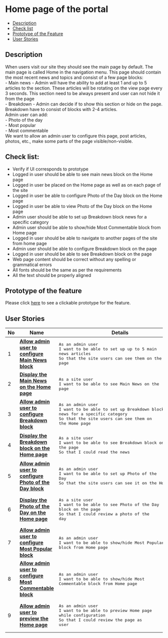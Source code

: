# Home page of the portal

- [Description](#description)
- [Check list](#check-list)
- [Prototype of the Feature](#prototype-of-the-feature)
- [User Stories](#user-stories)

## Description

When users visit our site they should see the main page by default. The main page is called Home in the navigation menu. This page should contain the most recent news and topics and consist of a few page blocks:<br>
    - Main news - Admin will have the ability to add at least 1 and up to 5 articles to the section. These articles will be rotating on the view page every 3 seconds. This section need to be always present and user can not hide it from the page<br>
    - Breakdown - Admin can decide if to show this section or hide on the page. Breakdown have to consist of blocks with 2-4 articles.<br>
	Admin user can add:<br>
    - Photo of the day<br>
    - Most popular<br>
	- Most commentable<br>
We want to allow an admin user to configure this page, post articles, photos, etc., make some parts of the page visible/non-visible.

## Check list:

  - Verify if UI corresponds to prototype
  - Logged in user should be able to see main news block on the Home page
  - Logged in user be placed on the Home page as well as on each page of the site
  - Logged in user be able to configure Photo of the Day block on the Home page
  - Logged in user be able to view Photo of the Day block on the Home page
  - Admin user should be able to set up Breakdown block news for a specific category
  - Admin user should be able to show/hide Most Commentable block from Home page
  - Logged in user should be able to navigate to another pages of the site from home page
  - Admin user should be able to configure Breakdown block on the page
  - Logged in user should be able to see Breakdown block on the page
  - Web page content should be correct without any spelling or grammatical errors
  - All fonts should be the same as per the requirements
  - All the text should be properly aligned


## Prototype of the feature

  Please click [here](https://www.figma.com/file/BpGy9tY0mE6hfw0hUN2Qeb/Home-Page?node-id=4523%3A10122) to see a clickable prototype for the feature.

## User Stories

No           |      Name     |   Details
------------ | ------------- | -------------
1 |[**Allow admin user to configure Main News block**](/products/sport_news_portal/web_application_features/home_page/user_stories/configuration_of_main_news_block)|<pre>As an admin user<br>I want to be able to set up up to 5 main news articles<br>So that the site users can see them on the Home page</pre>
2 |[**Display the Main News on the Home page**](/products/sport_news_portal/web_application_features/home_page/user_stories/display_the_main_news_on_the_home_page)|<pre>As a site user<br>I want to be able to see Main News on the page</pre>
3 |[**Allow admin user to configure Breakdown block**](/products/sport_news_portal/web_application_features/home_page/user_stories/configuration_of_breakdown_block)|<pre>As an admin user<br>I want to be able to set up Breakdown block news for a specific category<br>So that the site users can see them on the Home page</pre>
4 |[**Display the Breakdown block on the Home page**](/products/sport_news_portal/web_application_features/home_page/user_stories/display_the_breakdown_on_the_home_page)|<pre>As a site user<br>I want to be able to see Breakdown block on the page<br>So that I could read the news</pre>
5 |[**Allow admin user to configure Photo of the Day block**](/products/sport_news_portal/web_application_features/home_page/user_stories/configuration_of_photo_of_the_day_block)|<pre>As an admin user<br>I want to be able to set up Photo of the Day<br>So that the site users can see it on the Home page</pre>
6 |[**Display the Photo of the Day on the Home page**](/products/sport_news_portal/web_application_features/home_page/user_stories/display_the_photo_of_the_day_on_the_home_page)|<pre>As a site user<br>I want to be able to see Photo of the Day block on the page<br>So that I could review a photo of the day</pre>
7 |[**Allow admin user to configure Most Popular block**](/products/sport_news_portal/web_application_features/home_page/user_stories/configuration_of_most_popular_block)|<pre>As an admin user<br>I want to be able to show/hide Most Popular block from Home page</pre>
8 |[**Allow admin user to configure Most Commentable block**](/products/sport_news_portal/web_application_features/home_page/user_stories/configuration_of_most_commentable_block)|<pre>As an admin user<br>I want to be able to show/hide Most Commentable block from Home page</pre>
9 |[**Allow admin user to preview the Home page**](/products/sport_news_portal/web_application_features/home_page/user_stories/home_page_preview)|<pre>As an admin user<br>I want to be able to preview Home page while configuration<br>So that I could review the page as user</pre>
